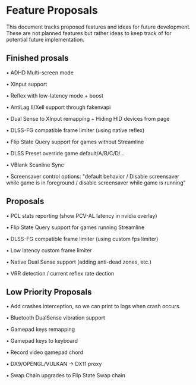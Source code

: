 # Feature Proposals

This document tracks proposed features and ideas for future development. These are not planned features but rather ideas to keep track of for potential future implementation.

## Finished prosals

• ADHD Multi-screen mode

• XInput support

• Reflex with low-latency mode + boost

• AntiLag II/Xell support through fakenvapi

• Dual Sense to XInput remapping + Hiding HID devices from page

• DLSS-FG compatible frame limiter (using native reflex)

• Flip State Query support for games without Streamline

• DLSS Preset override game default/A/B/C/D/...

• VBlank Scanline Sync

• Screensaver control options: "default behavior / Disable screensaver while game is in foreground / disable screensaver while game is running"

## Proposals

• PCL stats reporting (show PCV-AL latency in nvidia overlay)

• Flip State Query support for games running Streamline

• DLSS-FG compatible frame limiter (using custom fps limiter)

• Low latency custom frame limiter

• Native Dual Sense support (adding anti-dead zones, etc.)

• VRR detection / current reflex rate dection

## Low Priority Proposals

• Add crashes interception, so we can print to logs when crash occurs.

• Bluetooth DualSense vibration support

• Gamepad keys remapping

• Gamepad keys to keyboard

• Record video gamepad chord

• DX9/OPENGL/VULKAN -> DX11 proxy

• Swap Chain upgrades to Flip State Swap chain
